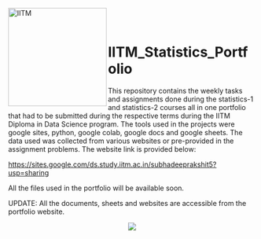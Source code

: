 <img align="left" alt="IITM" width="200" src="https://connect-assets.prosple.com/cdn/ff/WdcdY8IJZrwWmw6ImzA_uboAqko-obLkQ1fkBtT_aqI/1650724772/public/styles/scale_and_crop_center_974x309/public/2022-03/Logo-iit-madras480x480-2022.jpg?itok=bVtnp4G-"></br></br>

# IITM_Statistics_Portfolio
This repository contains the weekly tasks and assignments done during the statistics-1 and statistics-2 courses all in one portfolio that had to be submitted during the respective terms during the IITM Diploma in Data Science program. The tools used in the projects were google sites, python, google colab, google docs and google sheets. The data used was collected from various websites or pre-provided in the assignment problems. The website link is provided below:

https://sites.google.com/ds.study.iitm.ac.in/subhadeeprakshit5?usp=sharing

All the files used in the portfolio will be available soon.

UPDATE: All the documents, sheets and websites are accessible from the portfolio website.

<p align="center">
  <img src="https://media.tenor.com/AyTv-0lbeO0AAAAj/check-mark-good.gif" >
</p>
